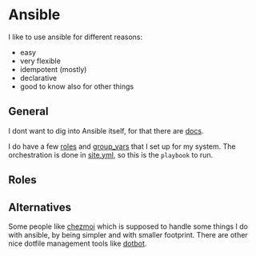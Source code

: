 # Ansible

I like to use ansible for different reasons:
- easy
- very flexible
- idempotent (mostly)
- declarative
- good to know also for other things

## General

I dont want to dig into Ansible itself, for that there are [docs](https://docs.ansible.com/).

I do have a few [roles](../ansible/roles) and [group_vars](../ansible/group_vars) that I set up for my system.
The orchestration is done in [site.yml](../ansible/site.yml), so this is the `playbook` to run.

## Roles



## Alternatives

Some people like [chezmoi](https://www.chezmoi.io/) which is supposed to handle some things I do with ansible, by being simpler and with smaller footprint.
There are other nice dotfile management tools like [dotbot](https://github.com/anishathalye/dotbot).
